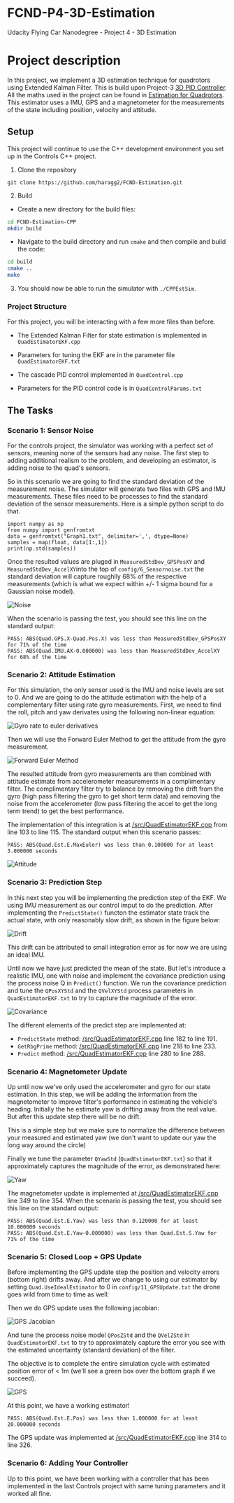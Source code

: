 # FCND-P4-3D-Estimation
Udacity Flying Car Nanodegree - Project 4 - 3D Estimation

# Project description
In this project, we implement a 3D estimation technique for quadrotors using Extended Kalman Filter. This is build upon Project-3 [3D PID Controller](https://github.com/haragg2/FCND-Controls). All the maths used in the project can be found in [Estimation for Quadrotors](https://www.overleaf.com/read/vymfngphcccj#/54894644/). This estimator uses a IMU, GPS and a magnetometer for the measurements of the state including position, velocity and attitude.

## Setup ##

This project will continue to use the C++ development environment you set up in the Controls C++ project.

 1. Clone the repository
 ```
 git clone https://github.com/haragg2/FCND-Estimation.git
 ```
2. Build

 - Create a new directory for the build files:
```sh
cd FCND-Estimation-CPP
mkdir build
```

 - Navigate to the build directory and run `cmake` and then compile and build the code:

```sh
cd build
cmake ..
make
```

3. You should now be able to run the simulator with `./CPPEstSim`.

### Project Structure ###

For this project, you will be interacting with a few more files than before.

 - The Extended Kalman Filter for state estimation is implemented in `QuadEstimatorEKF.cpp`

 - Parameters for tuning the EKF are in the parameter file `QuadEstimatorEKF.txt`

 - The cascade PID control implemented in `QuadControl.cpp`
 
 - Parameters for the PID control code is in `QuadControlParams.txt`

## The Tasks ##

### Scenario 1: Sensor Noise ###
For the controls project, the simulator was working with a perfect set of sensors, meaning none of the sensors had any noise.  The first step to adding additional realism to the problem, and developing an estimator, is adding noise to the quad's sensors.

So in this scenario we are going to find the standard deviation of the measurement noise. The simulator will generate two files with GPS and IMU measurements. These files need to be processes to find the standard deviation of the sensor measurements. Here is a simple python script to do that.
```
import numpy as np
from numpy import genfromtxt
data = genfromtxt("Graph1.txt", delimiter=',', dtype=None)
samples = map(float, data[1:,1])
print(np.std(samples))
```
 
Once the resulted values are pluged in `MeasuredStdDev_GPSPosXY` and `MeasuredStdDev_AccelXY`into the top of `config/6_Sensornoise.txt` the standard deviation will capture roughlly 68% of the respective measurements (which is what we expect within +/- 1 sigma bound for a Gaussian noise model).

![Noise](./images/1.gif)

When the scenario is passing the test, you should see this line on the standard output:
```
PASS: ABS(Quad.GPS.X-Quad.Pos.X) was less than MeasuredStdDev_GPSPosXY for 71% of the time
PASS: ABS(Quad.IMU.AX-0.000000) was less than MeasuredStdDev_AccelXY for 68% of the time
```

### Scenario 2: Attitude Estimation ###
For this simulation, the only sensor used is the IMU and noise levels are set to 0. And we are going to do the attitude estimation with the help of a complementary filter using rate gyro measurements.
First, we need to find the roll, pitch and yaw derivates using the following non-linear equation:

![Gyro rate to euler derivatives](./images/step2-eq.png)

Then we will use the Forward Euler Method to get the attitude from the gyro measurement.

![Forward Euler Method](./images/FEM.png)

The resulted attitude from gyro measurements are then combined with attitude estimate from accelerometer measurements in a complimentary filter. The complimentary filter try to balance by removing the drift from the gyro (high pass filtering the gyro to get short term data) and removing the noise from the accelerometer (low pass filtering the accel to get the long term trend) to get the best performance.

The implementation of this integration is at [/src/QuadEstimatorEKF.cpp](./src/QuadEstimatorEKF.cpp#L103-L115) from line 103 to line 115. The standard output when this scenario passes:

```
PASS: ABS(Quad.Est.E.MaxEuler) was less than 0.100000 for at least 3.000000 seconds
```

![Attitude](./images/2.gif)

### Scenario 3: Prediction Step ###

In this next step you will be implementing the prediction step of the EKF. We using IMU measurement as our control imput to do the prediction. After implementing the `PredictState()` functon the estimator state track the actual state, with only reasonably slow drift, as shown in the figure below:

![Drift](./images/3.gif)

This drift can be attributed to small integration error as for now we are using an ideal IMU.

Until now we have just predicted the mean of the state. But let's introduce a realistic IMU, one with noise and implement the covariance prediction using the process noise Q in `Predict()` function. We run the covariance prediction and tune the `QPosXYStd` and the `QVelXYStd` process parameters in `QuadEstimatorEKF.txt` to try to capture the magnitude of the error.

![Covariance](./images/4.gif)

The different elements of the predict step are implemented at:

- `PredictState` method: [/src/QuadEstimatorEKF.cpp](./src/QuadEstimatorEKF.cpp#L182-L191) line 182 to line 191.
- `GetRbgPrime` method: [/src/QuadEstimatorEKF.cpp](./src/QuadEstimatorEKF.cpp#L218-L233) line 218 to line 233.
- `Predict` method: [/src/QuadEstimatorEKF.cpp](./src/QuadEstimatorEKF.cpp#L280-L288) line 280 to line 288.


### Scenario 4: Magnetometer Update ###

Up until now we've only used the accelerometer and gyro for our state estimation.  In this step, we will be adding the information from the magnetometer to improve filter's performance in estimating the vehicle's heading. Initially the he estimate yaw is drifting away from the real value. But after this update step there will be no drift. 


This is a simple step but we make sure to normalize the difference between your measured and estimated yaw (we don't want to update our yaw the long way around the circle)

Finally we tune the parameter `QYawStd` (`QuadEstimatorEKF.txt`) so that it approximately captures the magnitude of the error, as demonstrated here:

![Yaw](./images/5.gif)

The magnetometer update is implemented at [/src/QuadEstimatorEKF.cpp](./src/QuadEstimatorEKF.cpp#L349-L354) line 349 to line 354. When the scenario is passing the test, you should see this line on the standard output:

```
PASS: ABS(Quad.Est.E.Yaw) was less than 0.120000 for at least 10.000000 seconds
PASS: ABS(Quad.Est.E.Yaw-0.000000) was less than Quad.Est.S.Yaw for 71% of the time
```


### Scenario 5: Closed Loop + GPS Update ###

Before implementing the GPS update step the position and velocity errors (bottom right) drifts away. And after we change to using our estimator by setting `Quad.UseIdealEstimator` to 0 in `config/11_GPSUpdate.txt` the drone goes wild from time to time as well:

Then we do GPS update uses the following jacobian: 

![GPS Jacobian](./images/gps_update.png)

And tune the process noise model `QPosZStd` and the `QVelZStd` in `QuadEstimatorEKF.txt` to try to approximately capture the error you see with the estimated uncertainty (standard deviation) of the filter.

The objective is to complete the entire simulation cycle with estimated position error of < 1m (we’ll see a green box over the bottom graph if we succeed).

![GPS](./images/6.gif)

At this point, we have a working estimator!

```
PASS: ABS(Quad.Est.E.Pos) was less than 1.000000 for at least 20.000000 seconds
```

The GPS update was implemented at [/src/QuadEstimatorEKF.cpp](./src/QuadEstimatorEKF.cpp#L314-L326) line 314 to line 326. 

### Scenario 6: Adding Your Controller ###

Up to this point, we have been working with a controller that has been implemented in the last Controls project with same tuning parameters and it worked all fine.
